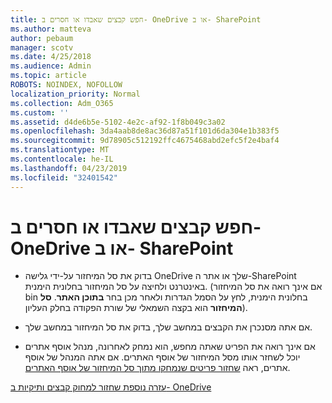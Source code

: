 ```yaml
---
title: חפש קבצים שאבדו או חסרים ב- OneDrive או ב- SharePoint
ms.author: matteva
author: pebaum
manager: scotv
ms.date: 4/25/2018
ms.audience: Admin
ms.topic: article
ROBOTS: NOINDEX, NOFOLLOW
localization_priority: Normal
ms.collection: Adm_O365
ms.custom: ''
ms.assetid: d4de6b5e-5102-4e2c-af92-1f8b049c3a02
ms.openlocfilehash: 3da4aab8de8ac36d87a51f101d6da304e1b383f5
ms.sourcegitcommit: 9d78905c512192ffc4675468abd2efc5f2e4baf4
ms.translationtype: MT
ms.contentlocale: he-IL
ms.lasthandoff: 04/23/2019
ms.locfileid: "32401542"
---
```

# <a name="find-lost-or-missing-files-in-onedrive-or-sharepoint"></a>חפש קבצים שאבדו או חסרים ב- OneDrive או ב- SharePoint

- בדוק את סל המיחזור על-ידי גלישה OneDrive שלך או אתר ה-SharePoint באינטרנט ולחיצה על סל המיחזור בחלונית הימנית. (אם אינך רואה את סל המיחזור bin בחלונית הימנית, לחץ על הסמל הגדרות ולאחר מכן בחר **בתוכן האתר**. **סל המיחזור** הוא בקצה השמאלי של שורת הפקודה בחלק העליון). 
    
- אם אתה מסנכרן את הקבצים במחשב שלך, בדוק את סל המיחזור במחשב שלך. 
    
- אם אינך רואה את הפריט שאתה מחפש, הוא נמחק לאחרונה, מנהל אוסף אתרים יוכל לשחזר אותו מסל המיחזור של אוסף האתרים. אם אתה המנהל של אוסף אתרים, ראה [שחזור פריטים שנמחקו מתוך סל המיחזור של אוסף האתרים](https://go.microsoft.com/fwlink/?linkid=866439).
    
[עזרה נוספת שחזור למחוק קבצים ותיקיות ב- OneDrive](https://go.microsoft.com/fwlink/?linkid=872872)
  

